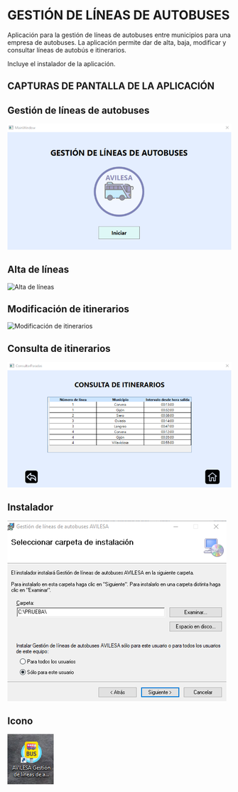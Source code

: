 # GESTIÓN DE LÍNEAS DE AUTOBUSES

Aplicación para la gestión de líneas de autobuses entre municipios para una empresa de autobuses.
La aplicación permite dar de alta, baja, modificar y consultar líneas de autobús e itinerarios.

Incluye el instalador de la aplicación.

## CAPTURAS DE PANTALLA DE LA APLICACIÓN

## Gestión de líneas de autobuses

![Gestión de líneas de autobuses](/images/Gestióndelíneasdeautobuses.png)

## Alta de líneas

![Alta de líneas](/images/Altadelíneas.png)

## Modificación de itinerarios

![Modificación de itinerarios](/images/Modificacióndeitinerarios.png)

## Consulta de itinerarios

![Consulta de itinerarios](/images/Consultadeitinerarios.png)

## Instalador

![Instalador](/images/Instalador.png)

## Icono

![Icono](/images/Icono.png)
